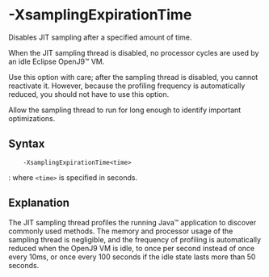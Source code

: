 <!--
* Copyright (c) 2017, 2023 IBM Corp. and others
*
* This program and the accompanying materials are made
* available under the terms of the Eclipse Public License 2.0
* which accompanies this distribution and is available at
* https://www.eclipse.org/legal/epl-2.0/ or the Apache
* License, Version 2.0 which accompanies this distribution and
* is available at https://www.apache.org/licenses/LICENSE-2.0.
*
* This Source Code may also be made available under the
* following Secondary Licenses when the conditions for such
* availability set forth in the Eclipse Public License, v. 2.0
* are satisfied: GNU General Public License, version 2 with
* the GNU Classpath Exception [1] and GNU General Public
* License, version 2 with the OpenJDK Assembly Exception [2].
*
* [1] https://www.gnu.org/software/classpath/license.html
* [2] https://openjdk.org/legal/assembly-exception.html
*
* SPDX-License-Identifier: EPL-2.0 OR Apache-2.0 OR GPL-2.0 WITH
* Classpath-exception-2.0 OR LicenseRef-GPL-2.0 WITH Assembly-exception
-->

# -XsamplingExpirationTime 

Disables JIT sampling after a specified amount of time. 

When the JIT sampling thread is disabled, no processor cycles are used by an idle Eclipse OpenJ9&trade; VM.

Use this option with care; after the sampling thread is disabled, you cannot reactivate it. However, because the profiling frequency is automatically reduced, you should not have to use this option. 

Allow the sampling thread to run for long enough to identify important optimizations.

## Syntax

        -XsamplingExpirationTime<time>
        
: where `<time>` is specified in seconds.

## Explanation

The JIT sampling thread profiles the running Java&trade; application to discover commonly used methods. The memory and processor usage of the sampling thread is negligible, and the frequency of profiling is automatically reduced when the OpenJ9 VM is idle, to once per second instead of once every 10ms, or once every 100 seconds if the idle state lasts more than 50 seconds.


<!-- ==== END OF TOPIC ==== xsamplingexpirationtime.md ==== -->

